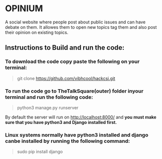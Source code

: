 # OPINIUM
A social website where people post about public issues and can have debate on them. It allowes them to open new topics tag them and also post their opinion on existing topics.

## Instructions to Build and run the code:

### To download the code copy paste the following on your terminal:
> git clone https://github.com/vibhcool/hackcsi.git

### To run the code go to TheTalkSquare(outer) folder inyour terminal and run the following code:
> python3 manage.py runserver

By default the server will run on [http://localhost:8000/](http://localhost:8000/) and **you must make sure that you have python3 and Django installed first.**

### Linux systems normally have python3 installed and django canbe installed by running the following command:
> sudo pip install django
